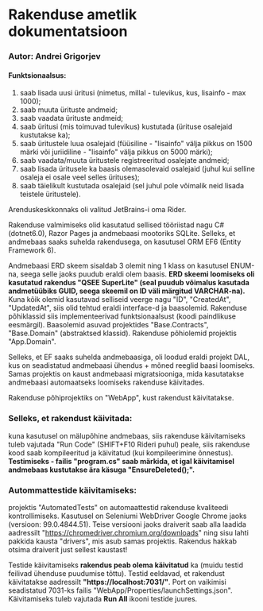 # Rakenduse ametlik dokumentatsioon

### Autor: Andrei Grigorjev

#### Funktsionaalsus:
1. saab lisada uusi üritusi (nimetus, millal - tulevikus, kus, lisainfo - max 1000);
2. saab muuta ürituste andmeid;
3. saab vaadata ürituste andmeid;
4. saab üritusi (mis toimuvad tulevikus) kustutada (ürituse osalejaid kustutakse ka);
5. saab üritustele luua osalejaid (füüsiline - "lisainfo" välja pikkus on 1500 märki või juriidiline - "lisainfo" välja pikkus on 5000 märki);
6. saab vaadata/muuta üritustele registreeritud osalejate andmeid;
7. saab lisada üritusele ka baasis olemasolevaid osalejaid (juhul kui selline osaleja ei osale veel selles ürituses);
8. saab täielikult kustutada osalejaid (sel juhul pole võimalik neid lisada teistele üritustele).


Arenduskeskkonnaks oli valitud JetBrains-i oma Rider.

Rakenduse valmimiseks olid kasutatud sellised tööriistad nagu C# (dotnet6.0), Razor Pages ja andmebaasi mootoriks SQLite.
Selleks, et andmebaas saaks suhelda rakendusega, on kasutusel ORM EF6 (Entity Framework 6).

Andmebaasi ERD skeem sisaldab 3 olemit ning 1 klass on kasutusel ENUM-na, seega selle jaoks puudub eraldi olem baasis.
**ERD skeemi loomiseks oli kasutatud rakendus "QSEE SuperLite" (seal puudub võimalus kasutada andmetüübiks GUID, seega skeemil on ID väli märgitud VARCHAR-na).**
Kuna kõik olemid kasutavad selliseid veerge nagu "ID", "CreatedAt", "UpdatedAt", siis olid tehtud eraldi interface-d ja baasolemid.
Rakenduse põhiklassid siis implementeerivad funktsionaalsust (koodi paindlikuse eesmärgil).
Baasolemid asuvad projektides "Base.Contracts", "Base.Domain" (abstraktsed klassid). Rakenduse põhiolemid projektis "App.Domain".

Selleks, et EF saaks suhelda andmebaasiga, oli loodud eraldi projekt DAL, kus on seadistatud andmebaasi ühendus + mõned reeglid baasi loomiseks.
Samas projektis on kaust andmebaasi migratsiooniga, mida kasutatakse andmebaasi automaatseks loomiseks rakenduse käivitades.

Rakenduse põhiprojektiks on "WebApp", kust rakendust käivitatakse.


### Selleks, et rakendust käivitada:
kuna kasutusel on mälupõhine andmebaas, siis rakenduse käivitamiseks tuleb vajutada "Run Code" (SHIFT+F10 Rideri puhul) peale, siis rakenduse kood saab kompileeritud ja käivitatud (kui kompileerimine õnnestus).
**Testimiseks - failis "program.cs" saab märkida, et igal käivitamisel andmebaas kustutakse ära käsuga "EnsureDeleted();".**

### Autommattestide käivitamiseks:
projektis "AutomatedTests" on automaattestid rakenduse kvaliteedi kontrollimiseks. 
Kasutusel on Seleniumi WebDriver Google Chrome jaoks (versioon: 99.0.4844.51). 
Teise versiooni jaoks draiverit saab alla laadida aadressilt "https://chromedriver.chromium.org/downloads" ning sisu lahti pakkida kausta "drivers", mis asub samas projektis.
Rakendus hakkab otsima draiverit just sellest kaustast!

Testide käivitamiseks **rakendus peab olema käivitatud** ka (muidu testid feilivad ühenduse puudumise tõttu).
Testid eeldavad, et rakendust käivitatakse aadressilt **"https://localhost:7031/"**. Port on vaikimisi seadistatud 7031-ks failis "WebApp/Properties/launchSettings.json".
Käivitamiseks tuleb vajutada **Run All** ikooni testide juures.